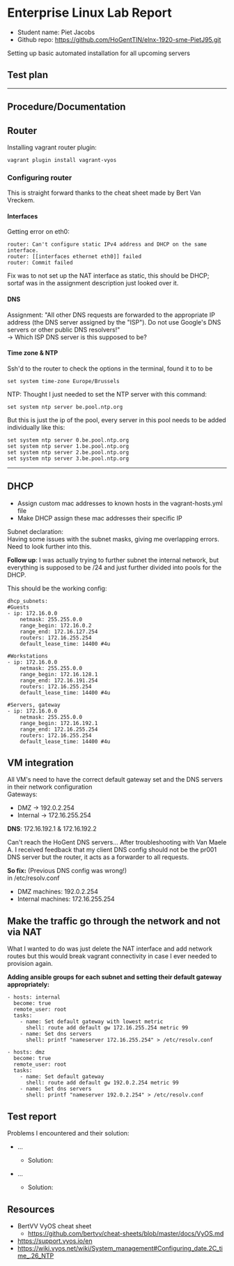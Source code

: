 # Enterprise Linux Lab Report

- Student name: Piet Jacobs
- Github repo: <https://github.com/HoGentTIN/elnx-1920-sme-PietJ95.git>

Setting up basic automated installation for all upcoming servers

## Test plan

---
## Procedure/Documentation
## Router
Installing vagrant router plugin:

    vagrant plugin install vagrant-vyos

### Configuring router
This is straight forward thanks to the cheat sheet made by Bert Van Vreckem.  

#### Interfaces
Getting error on eth0:

    router: Can't configure static IPv4 address and DHCP on the same interface.
    router: [[interfaces ethernet eth0]] failed
    router: Commit failed
Fix was to not set up the NAT interface as static, this should be DHCP; sortaf was in the assignment description just looked over it.


#### DNS
Assignment: 
"All other DNS requests are forwarded to the appropriate IP address (the DNS server assigned by the "ISP"). Do not use Google's DNS servers or other public DNS resolvers!"  
-> Which ISP DNS server is this supposed to be?

#### Time zone & NTP
Ssh'd to the router to check the options in the terminal, found it to to be

    set system time-zone Europe/Brussels

NTP:
Thought I just needed to set the NTP server with this command:

    set system ntp server be.pool.ntp.org

But this is just the ip of the pool, every server in this pool needs to be added individually like this:

    set system ntp server 0.be.pool.ntp.org
    set system ntp server 1.be.pool.ntp.org
    set system ntp server 2.be.pool.ntp.org
    set system ntp server 3.be.pool.ntp.org
---
## DHCP
- Assign custom mac addresses to known hosts in the vagrant-hosts.yml file
- Make DHCP assign these mac addresses their specific IP

Subnet declaration:  
Having some issues with the subnet masks, giving me overlapping errors. Need to look further into this.

**Follow up**: I was actually trying to further subnet the internal network, but everything is supposed to be /24 and just further divided into pools for the DHCP.

This should be the working config:

    dhcp_subnets:
    #Guests
    - ip: 172.16.0.0
        netmask: 255.255.0.0
        range_begin: 172.16.0.2
        range_end: 172.16.127.254
        routers: 172.16.255.254
        default_lease_time: 14400 #4u

    #Workstations
    - ip: 172.16.0.0
        netmask: 255.255.0.0
        range_begin: 172.16.128.1
        range_end: 172.16.191.254
        routers: 172.16.255.254
        default_lease_time: 14400 #4u

    #Servers, gateway
    - ip: 172.16.0.0
        netmask: 255.255.0.0
        range_begin: 172.16.192.1
        range_end: 172.16.255.254
        routers: 172.16.255.254
        default_lease_time: 14400 #4u

## VM integration
All VM's need to have the correct default gateway set and the DNS servers in their network configuration  
Gateways:
- DMZ -> 192.0.2.254
- Internal -> 172.16.255.254

**DNS**: 172.16.192.1 & 172.16.192.2

Can't reach the HoGent DNS servers...
After troubleshooting with Van Maele A. I received feedback that my client DNS config should not be the pr001 DNS server but the router, it acts as a forwarder to all requests.

**So fix:** (Previous DNS config was wrong!)  
in /etc/resolv.conf
- DMZ machines: 192.0.2.254
- Internal machines: 172.16.255.254


## Make the traffic go through the network and not via NAT
What I wanted to do was just delete the NAT interface and add network routes but this would break vagrant connectivity in case I ever needed to provision again.

**Adding ansible groups for each subnet and setting their default gateway appropriately:**

    - hosts: internal
      become: true
      remote_user: root
      tasks:
        - name: Set default gateway with lowest metric
          shell: route add default gw 172.16.255.254 metric 99
        - name: Set dns servers
          shell: printf "nameserver 172.16.255.254" > /etc/resolv.conf

    - hosts: dmz
      become: true
      remote_user: root
      tasks:
        - name: Set default gateway
          shell: route add default gw 192.0.2.254 metric 99
        - name: Set dns servers
          shell: printf "nameserver 192.0.2.254" > /etc/resolv.conf

## Test report

Problems I encountered and their solution:  
- ...
    - Solution:  
    

- ...
    - Solution:   
    
## Resources
- BertVV VyOS cheat sheet
    - https://github.com/bertvv/cheat-sheets/blob/master/docs/VyOS.md
- https://support.vyos.io/en
- https://wiki.vyos.net/wiki/System_management#Configuring_date.2C_time_.26_NTP
